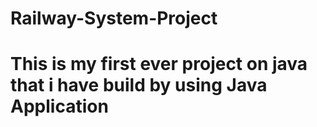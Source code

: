 # Railway-System-Project
# This is my first ever project on java that i have build by using Java Application 

